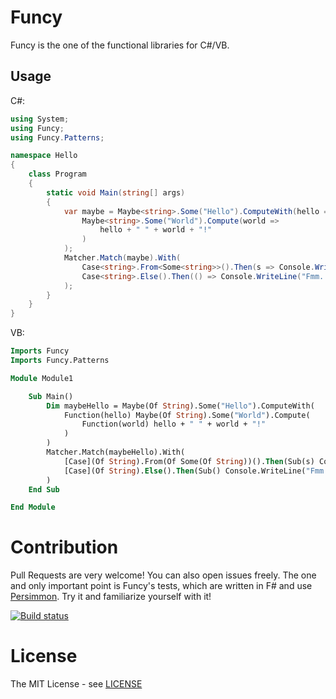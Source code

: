 # Funcy

Funcy is the one of the functional libraries for C#/VB.

## Usage

C#:

```csharp
using System;
using Funcy;
using Funcy.Patterns;

namespace Hello
{
    class Program
    {
        static void Main(string[] args)
        {
            var maybe = Maybe<string>.Some("Hello").ComputeWith(hello =>
                Maybe<string>.Some("World").Compute(world =>
                    hello + " " + world + "!"
                )
            );
            Matcher.Match(maybe).With(
                Case<string>.From<Some<string>>().Then(s => Console.WriteLine(s)),
                Case<string>.Else().Then(() => Console.WriteLine("Fmm... Are there any troubles?"))
            );
        }
    }
}
```

VB:

```vb
Imports Funcy
Imports Funcy.Patterns

Module Module1

    Sub Main()
        Dim maybeHello = Maybe(Of String).Some("Hello").ComputeWith(
            Function(hello) Maybe(Of String).Some("World").Compute(
                Function(world) hello + " " + world + "!"
            )
        )
        Matcher.Match(maybeHello).With(
            [Case](Of String).From(Of Some(Of String))().Then(Sub(s) Console.WriteLine(s)),
            [Case](Of String).Else().Then(Sub() Console.WriteLine("Fmm... Are there any troubles?"))
        )
    End Sub

End Module
```

# Contribution

Pull Requests are very welcome! You can also open issues freely. The one and only important point is Funcy's tests, which are written in F# and use [Persimmon](https://github.com/persimmon-projects/Persimmon). Try it and familiarize yourself with it!

[![Build status](https://ci.appveyor.com/api/projects/status/6rxw9lmpqbuws9gi/branch/master?svg=true)](https://ci.appveyor.com/project/Gabkm/funcy/branch/master)

# License

The MIT License - see [LICENSE](https://github.com/Gab-km/Funcy/blob/master/LICENSE.txt)
